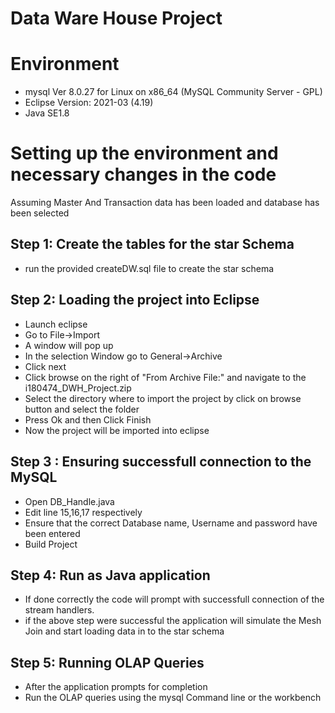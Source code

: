 # Data Ware House Project

# Environment 
- mysql  Ver 8.0.27 for Linux on x86_64 (MySQL Community Server - GPL)
- Eclipse Version: 2021-03 (4.19)
- Java SE1.8

# Setting up the environment and necessary changes in the code
Assuming Master And Transaction data has been loaded and database has been selected
## Step 1: Create the tables for the star Schema
- run the provided createDW.sql file to create the star schema

## Step 2: Loading the project into Eclipse
- Launch eclipse
- Go to File->Import
- A window will pop up
- In the selection Window go to General->Archive
- Click next
- Click browse on the right of "From Archive File:" and navigate to the i180474_DWH_Project.zip 
- Select the directory where to import the project by click on browse button and select the folder
- Press Ok and then Click Finish
- Now the project will be imported into eclipse

## Step 3 : Ensuring successfull connection to the MySQL
- Open DB_Handle.java
- Edit line 15,16,17 respectively
- Ensure that the correct Database name, Username and password have been entered
- Build Project


## Step 4: Run as Java application
- If done correctly the code will prompt with successfull connection of the stream handlers.
- if the above step were successful the application will simulate the Mesh Join and start loading data in to the star schema

## Step 5: Running OLAP Queries
- After the application prompts for completion
- Run the OLAP queries using the mysql Command line or the workbench 